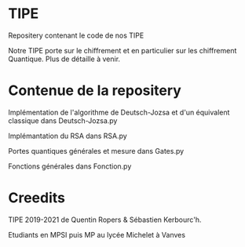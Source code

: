 # TIPE

Repositery contenant le code de nos TIPE

Notre TIPE porte sur le chiffrement et en particulier sur les chiffrement Quantique.
Plus de détaille à venir.

# Contenue de la repositery

Implémentation de l'algorithme de Deutsch-Jozsa et d'un équivalent classique dans Deutsch-Jozsa.py

Implémantation du RSA dans RSA.py

Portes quantiques générales et mesure dans Gates.py

Fonctions générales dans Fonction.py

# Creedits
TIPE 2019-2021 de Quentin Ropers & Sébastien Kerbourc'h.

Etudiants en MPSI puis MP au lycée Michelet à Vanves